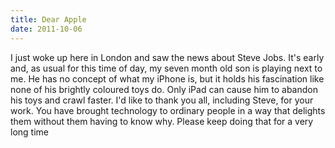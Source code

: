 ```yaml
---
title: Dear Apple
date: 2011-10-06
---
```


I just woke up here in London and saw the news about Steve Jobs. It's early and, as usual for this time of day, my seven month old son is playing next to me. He has no concept of what my iPhone is, but it holds his fascination like none of his brightly coloured toys do. Only iPad can cause him to abandon his toys and crawl faster.
I'd like to thank you all, including Steve, for your work. You have brought technology to ordinary people in a way that delights them without them having to know why.
Please keep doing that for a very long time
